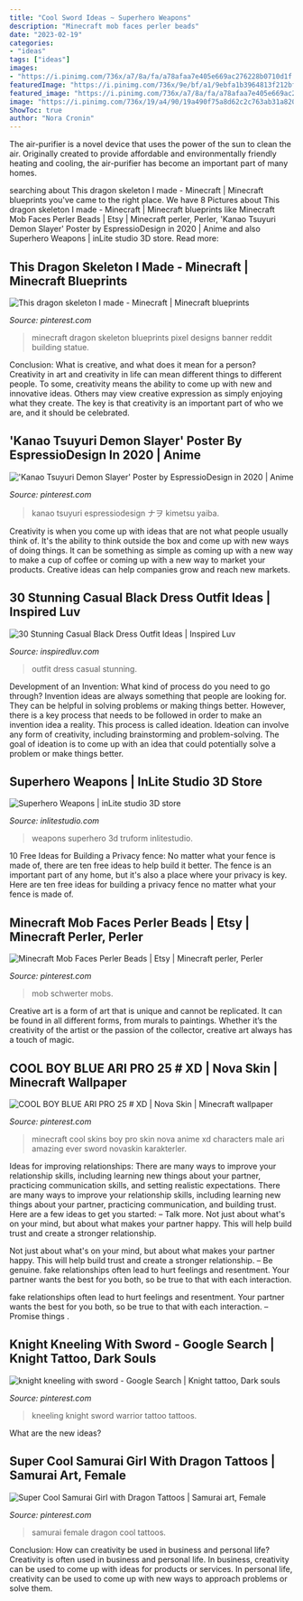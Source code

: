 ```yaml
---
title: "Cool Sword Ideas ~ Superhero Weapons"
description: "Minecraft mob faces perler beads"
date: "2023-02-19"
categories:
- "ideas"
tags: ["ideas"]
images:
- "https://i.pinimg.com/736x/a7/8a/fa/a78afaa7e405e669ac276228b0710d1f.jpg"
featuredImage: "https://i.pinimg.com/736x/9e/bf/a1/9ebfa1b3964813f212bf9552d77608d7.jpg"
featured_image: "https://i.pinimg.com/736x/a7/8a/fa/a78afaa7e405e669ac276228b0710d1f.jpg"
image: "https://i.pinimg.com/736x/19/a4/90/19a490f75a8d62c2c763ab31a8207aa3.jpg"
ShowToc: true
author: "Nora Cronin"
---
```



The air-purifier is a novel device that uses the power of the sun to clean the air. Originally created to provide affordable and environmentally friendly heating and cooling, the air-purifier has become an important part of many homes.

	

		
searching about This dragon skeleton I made - Minecraft | Minecraft blueprints you've came to the right place. We have 8 Pictures about This dragon skeleton I made - Minecraft | Minecraft blueprints like Minecraft Mob Faces Perler Beads | Etsy | Minecraft perler, Perler, &#039;Kanao Tsuyuri Demon Slayer&#039; Poster by EspressioDesign in 2020 | Anime and also Superhero Weapons | inLite studio 3D store. Read more:
		
    
## This Dragon Skeleton I Made - Minecraft | Minecraft Blueprints

<img loading=lazy src="https://i.pinimg.com/736x/19/a4/90/19a490f75a8d62c2c763ab31a8207aa3.jpg" onerror="this.onerror=null;this.src='https://tse3.mm.bing.net/th?id=OIP.hPn4l6bzgUwNWRdF27bNlQHaHa&amp;pid=15.1';" alt="This dragon skeleton I made - Minecraft | Minecraft blueprints">

_Source: pinterest.com_

>minecraft dragon skeleton blueprints pixel designs banner reddit building statue. 

	

Conclusion: What is creative, and what does it mean for a person?
Creativity in art and creativity in life can mean different things to different people. To some, creativity means the ability to come up with new and innovative ideas. Others may view creative expression as simply enjoying what they create. The key is that creativity is an important part of who we are, and it should be celebrated.

    
## &#039;Kanao Tsuyuri Demon Slayer&#039; Poster By EspressioDesign In 2020 | Anime

<img loading=lazy src="https://i.pinimg.com/736x/9e/bf/a1/9ebfa1b3964813f212bf9552d77608d7.jpg" onerror="this.onerror=null;this.src='https://tse2.mm.bing.net/th?id=OIP.eoHhrNc1qYD4U2o2JJByIAAAAA&amp;pid=15.1';" alt="&#039;Kanao Tsuyuri Demon Slayer&#039; Poster by EspressioDesign in 2020 | Anime">

_Source: pinterest.com_

>kanao tsuyuri espressiodesign ナヲ kimetsu yaiba. 

	

Creativity is when you come up with ideas that are not what people usually think of. It's the ability to think outside the box and come up with new ways of doing things. It can be something as simple as coming up with a new way to make a cup of coffee or coming up with a new way to market your products. Creative ideas can help companies grow and reach new markets.

    
## 30 Stunning Casual Black Dress Outfit Ideas | Inspired Luv

<img loading=lazy src="http://www.inspiredluv.com/wp-content/uploads/2016/12/Casual-Black-Dress-Outfit-Ideas-10.jpg" onerror="this.onerror=null;this.src='https://tse4.mm.bing.net/th?id=OIP.psq-s3kkyf5tn_8g5mLVJgCuEs&amp;pid=15.1';" alt="30 Stunning Casual Black Dress Outfit Ideas | Inspired Luv">

_Source: inspiredluv.com_

>outfit dress casual stunning. 

	

Development of an Invention: What kind of process do you need to go through?
Invention ideas are always something that people are looking for. They can be helpful in solving problems or making things better. However, there is a key process that needs to be followed in order to make an invention idea a reality. This process is called ideation. Ideation can involve any form of creativity, including brainstorming and problem-solving. The goal of ideation is to come up with an idea that could potentially solve a problem or make things better.

    
## Superhero Weapons | InLite Studio 3D Store

<img loading=lazy src="http://inlitestudio.com/3d/wp-content/uploads/2016/05/Lightbox1.jpg" onerror="this.onerror=null;this.src='https://tse4.mm.bing.net/th?id=OIP.W53agQFZrW8c-GwDOVx8WQHaEK&amp;pid=15.1';" alt="Superhero Weapons | inLite studio 3D store">

_Source: inlitestudio.com_

>weapons superhero 3d truform inlitestudio. 

	

10 Free Ideas for Building a Privacy fence: No matter what your fence is made of, there are ten free ideas to help build it better.
The fence is an important part of any home, but it's also a place where your privacy is key. Here are ten free ideas for building a privacy fence no matter what your fence is made of.

    
## Minecraft Mob Faces Perler Beads | Etsy | Minecraft Perler, Perler

<img loading=lazy src="https://i.pinimg.com/736x/d9/4e/07/d94e07b6f40831936158e50389bb43c2.jpg" onerror="this.onerror=null;this.src='https://tse4.mm.bing.net/th?id=OIP.mfosDMmeeqRymsz2YAGPNQAAAA&amp;pid=15.1';" alt="Minecraft Mob Faces Perler Beads | Etsy | Minecraft perler, Perler">

_Source: pinterest.com_

>mob schwerter mobs. 

	

Creative art is a form of art that is unique and cannot be replicated. It can be found in all different forms, from murals to paintings. Whether it’s the creativity of the artist or the passion of the collector, creative art always has a touch of magic.

    
## COOL BOY BLUE ARI PRO 25 # XD | Nova Skin | Minecraft Wallpaper

<img loading=lazy src="https://i.pinimg.com/736x/e8/a8/ea/e8a8ead11b868f4d83ed018b090d98ea.jpg" onerror="this.onerror=null;this.src='https://tse1.mm.bing.net/th?id=OIP.BcfFMrU4GrL26FY9g-tThAAAAA&amp;pid=15.1';" alt="COOL BOY BLUE ARI PRO 25 # XD | Nova Skin | Minecraft wallpaper">

_Source: pinterest.com_

>minecraft cool skins boy pro skin nova anime xd characters male ari amazing ever sword novaskin karakterler. 

	

Ideas for improving relationships: There are many ways to improve your relationship skills, including learning new things about your partner, practicing communication skills, and setting realistic expectations.
There are many ways to improve your relationship skills, including learning new things about your partner, practicing communication, and building trust. Here are a few ideas to get you started: 
     – Talk more. Not just about what's on your mind, but about what makes your partner happy. This will help build trust and create a stronger relationship.

Not just about what's on your mind, but about what makes your partner happy. This will help build trust and create a stronger relationship. – Be genuine. fake relationships often lead to hurt feelings and resentment. Your partner wants the best for you both, so be true to that with each interaction.

fake relationships often lead to hurt feelings and resentment. Your partner wants the best for you both, so be true to that with each interaction. – Promise things .

    
## Knight Kneeling With Sword - Google Search | Knight Tattoo, Dark Souls

<img loading=lazy src="https://i.pinimg.com/736x/24/83/9c/24839cf7282061ab44608e5e05bd0b71.jpg" onerror="this.onerror=null;this.src='https://tse4.mm.bing.net/th?id=OIP.KeUWpllLuYa1yOVnH8C-PwHaOE&amp;pid=15.1';" alt="knight kneeling with sword - Google Search | Knight tattoo, Dark souls">

_Source: pinterest.com_

>kneeling knight sword warrior tattoo tattoos. 

	

What are the new ideas?
 

    
## Super Cool Samurai Girl With Dragon Tattoos | Samurai Art, Female

<img loading=lazy src="https://i.pinimg.com/736x/a7/8a/fa/a78afaa7e405e669ac276228b0710d1f.jpg" onerror="this.onerror=null;this.src='https://tse2.mm.bing.net/th?id=OIP.fwaqX_ZYHq7ZJRbDGUeXmAHaNK&amp;pid=15.1';" alt="Super Cool Samurai Girl with Dragon Tattoos | Samurai art, Female">

_Source: pinterest.com_

>samurai female dragon cool tattoos. 

	

Conclusion: How can creativity be used in business and personal life?
Creativity is often used in business and personal life. In business, creativity can be used to come up with ideas for products or services. In personal life, creativity can be used to come up with new ways to approach problems or solve them.

